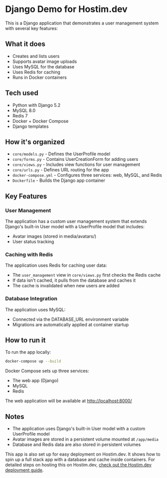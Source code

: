 # Django Demo for Hostim.dev

This is a Django application that demonstrates a user management system with several key features:

## What it does

- Creates and lists users
- Supports avatar image uploads
- Uses MySQL for the database
- Uses Redis for caching
- Runs in Docker containers

## Tech used

- Python with Django 5.2
- MySQL 8.0
- Redis 7
- Docker + Docker Compose
- Django templates

## How it's organized

- `core/models.py` - Defines the UserProfile model
- `core/forms.py` - Contains UserCreationForm for adding users
- `core/views.py` - Includes view functions for user management
- `core/urls.py` - Defines URL routing for the app
- `docker-compose.yml` - Configures three services: web, MySQL, and Redis
- `Dockerfile` - Builds the Django app container

## Key Features

### User Management

The application has a custom user management system that extends Django's built-in User model with a UserProfile model that includes:

- Avatar images (stored in media/avatars/)
- User status tracking

### Caching with Redis

The application uses Redis for caching user data:

- The `user_management` view in `core/views.py` first checks the Redis cache
- If data isn't cached, it pulls from the database and caches it
- The cache is invalidated when new users are added

### Database Integration

The application uses MySQL:

- Connected via the DATABASE_URL environment variable
- Migrations are automatically applied at container startup

## How to run it

To run the app locally:

```bash
docker-compose up --build
```

Docker Compose sets up three services:

- The web app (Django)
- MySQL
- Redis

The web application will be available at [http://localhost:8000/](http://localhost:8000/)

## Notes

- The application uses Django's built-in User model with a custom UserProfile model
- Avatar images are stored in a persistent volume mounted at `/app/media`
- Database and Redis data are also stored in persistent volumes

This app is also set up for easy deployment on Hostim.dev. It shows how to spin up a full stack app with a database and cache inside containers. For detailed steps on hosting this on Hostim.dev, [check out the Hostim.dev deployment guide](https://hostim.dev/docs/guides/frameworks/django).
